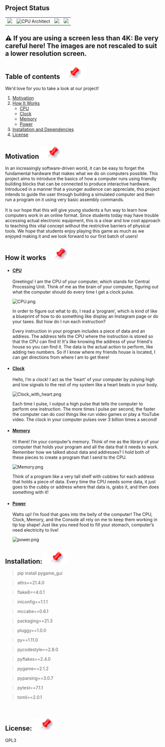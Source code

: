 <!-- markdownlint-disable -->
## Project Status
<table class="no-border">
  <tr>
    <td><img src="https://img.shields.io/badge/Python-3.10-blue.svg"/></td>
    <td><img src="https://img.shields.io/badge/CPU-x86%20%7C%20x86__64%20%7C%20arm%20%7C%20aarch64-blue?style=flat&logo=amd&logoColor=b0c0c0&labelColor=363D44" alt="CPU Architect"/></td>
    <td><img src="https://img.shields.io/badge/License-GPLv3-blue.svg"</td>
    <td><img src="https://img.shields.io/badge/GoogleCloud-%234285F4.svg?style=for-the-badge&logo=google-cloud&logoColor=white"/></td>
  </tr>
</table>

## ⚠️ If you are using a screen less than 4K: Be very careful here! The images are not rescaled to suit a lower resolution screen.


## Table of contents[![](./Images/pin.svg)](#table-of-contents)
We'd love for you to take a look at our project!
1. [Motivation](#motivation)
2. [How It Works](#how-it-works)
   - [CPU](#CPU)
   - [Clock](#Clock)
   - [Memory](#Memory)
   - [Power](#Power)
3. [Installation and Dependencies](#installation-and-dependencies)
4. [License](#License)



## Motivation[![](./Images/pin.svg)](#motivation)

  In an increasingly software-driven world, it can be easy to forget the fundamental hardware that makes what we do on computers possible. This project aims to introduce the basics of how a computer runs using friendly building blocks that can be connected to produce interactive hardware. Introduced in a manner that a younger audience can appreciate, this project intends to guide the user through building a simulated computer and then run a program on it using very basic assembly commands.\
  \
  It is our hope that this will give young students a fun way to learn how computers work in an online format. Since students today may have trouble accessing actual electronic equipment, this is a clear and low cost approach to teaching this vital concept without the restrictive barriers of physical tools. We hope that students enjoy playing this game as much as we enjoyed making it and we look forward to our first batch of users!

## How it works[![](./Images/pin.svg)](#how-it-works)
- #### [CPU](#CPU)
  Greetings! I am the CPU of your computer, which stands for Central Processing Unit. Think of me as the brain of your computer, figuring out what the computer should do every time I get a clock pulse. 
  
  <img src="https://github.com/Zelknite/HooHacks2022_TeamJAR/blob/main/Images/CPU.png?raw=true" alt="CPU.png">
  
  In order to figure out what to do, I read a ‘program’, which is kind of like a blueprint of how to do something like display an Instagram page or do your taxes. But how do I run each instruction?

  Every instruction in your program includes a piece of data and an address. The address tells the CPU where the instruction is stored so that the CPU can find it! It's like knowing the address of your friend's house so you can find it. The data is the actual action to perform, like adding two numbers. So if I know where my friends house is located, I can get directions from where I am to get there!


  
- #### [Clock](#Clock)
  Hello, I’m a clock! I act as the ‘heart’ of your computer by pulsing high and low signals to the rest of my system like a heart beats in your body.
  
  <img src="https://github.com/Zelknite/HooHacks2022_TeamJAR/blob/main/Images/Clock_with_heart.png?raw=true" alt="Clock_with_heart.png" class="center">

  Each time I pulse, I output a high pulse that tells the computer to perform one instruction. The more times I pulse per second, the faster the computer can do cool things like run video games or play a YouTube video. The clock in your computer pulses over 3 billion times a second! 


- #### [Memory](#Memory)
  Hi there! I’m your computer’s memory. Think of me as the library of your computer that holds your program and all the data that it needs to work. 
Remember how we talked about data and addresses? I hold both of these pieces to create a program that I send to the CPU. 

  <img src="https://github.com/Zelknite/HooHacks2022_TeamJAR/blob/main/Images/Memory.png?raw=true" alt="Memory.png">
  
  Think of a program like a very tall shelf with cubbies for each address that holds a piece of data. Every time the CPU needs some data, it just goes to the cubby or address where that data is, grabs it, and then does something with it!
  
- #### [Power](#Power)
  Watts up! I’m food that goes into the belly of the computer! The CPU, Clock, Memory, and the Console all rely on me to keep them working in tip top shape! Just like you need food to fill your stomach, computer’s need electricity to live!

  <img src="https://github.com/Zelknite/HooHacks2022_TeamJAR/blob/main/Images/BetterPower.gif?raw=true" alt="power.png">


## Installation:[![](./Images/pin.svg)](#installation-and-dependencies)
> pip install pygame_gui

>attrs==21.4.0

>flake8==4.0.1

>iniconfig==1.1.1

>mccabe==0.6.1

>packaging==21.3

>pluggy==1.0.0

>py==1.11.0

>pycodestyle==2.8.0

>pyflakes==2.4.0

>pygame==2.1.2

>pyparsing==3.0.7

>pytest==7.1.1

>tomli==2.0.1
<br>

## License:[![](./Images/pin.svg)](#License)
GPL3
